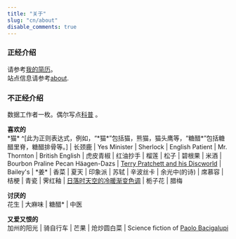 ```yaml
---
title: "关于"
slug: "cn/about"
disable_comments: true
---
```



### 正经介绍
请参考[我的简历](../vitae/)。  
站点信息请参考[about](../../en/about).

### 不正经介绍

数据工作者一枚。偶尔写点<a href=http://www.guokr.com/i/1840828729/ target="_blank">科普</a> 。


__喜欢的__  
\*猫\* ^[此为正则表达式，例如，“\*猫\*”包括猫，熊猫，猫头鹰等，“糖醋*”包括糖醋里脊，糖醋排骨等。] | 长颈鹿 |
Yes Minister | Sherlock | English Patient | Mr. Thornton | British English | 虎皮青椒 | 红油抄手 | 榴莲 | 松子 | 碧根果 | 米酒 | Bourbon Praline Pecan Häagen-Dazs |
<a href=https://www.terrypratchettbooks.com/ target="_blank">Terry Pratchett and his Discworld</a> |
Bailey's | \*姜\* | 香菜 | 夏天 | 印象派 | 苏轼 | 辛波丝卡 | 余光中(的诗) | 席慕容 | 桔梗 | 青瓷 | 霁红釉 | <a href=https://fishycat.netlify.com/cn/2018/04/sky/ target="_blank">日落时天空的冷暖渐变色调</a> |
栀子花 | 腊梅


__讨厌的__  
花生 | 大麻味 | 糖醋* | 中医

__又爱又恨的__  
加州的阳光 | 骑自行车 | 芒果 | 炝炒圆白菜 | Science fiction of <a href="http://windupstories.com/" target="_blank">Paolo Bacigalupi</a>

